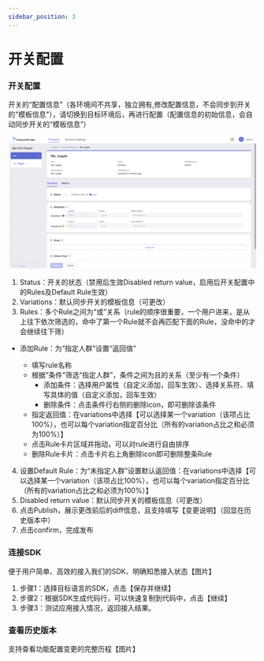 ```yaml
---
sidebar_position: 3
---
```


# 开关配置

### 开关配置
开关的“配置信息”（各环境间不共享，独立拥有,修改配置信息，不会同步到开关的"模板信息"），请切换到目标环境后，再进行配置（配置信息的初始信息，会自动同步开关的“模板信息”）

![toggle targeting screenshot](./pictures/toggle_targeting.png)

1. Status：开关的状态（禁用后生效Disabled return value，启用后开关配置中的Rules及Default Rule生效）
2. Variations：默认同步开关的模板信息（可更改）
3. Rules：多个Rule之间为“或”关系（rule的顺序很重要，一个用户进来，是从上往下依次筛选的，命中了第一个Rule就不会再匹配下面的Rule，没命中的才会继续往下筛）

  - 添加Rule：为“指定人群”设置“返回值”
 
    + 填写rule名称
    + 根据“条件”筛选“指定人群”，条件之间为且的关系（至少有一个条件）
      * 添加条件：选择用户属性（自定义添加，回车生效）、选择关系符、填写具体的值（自定义添加，回车生效）
      * 删除条件：点击条件行右侧的删除icon，即可删除该条件
    + 指定返回值：在variations中选择【可以选择某一个variation（该项占比100%），也可以每个variation指定百分比（所有的variation占比之和必须为100%）】
    + 点击Rule卡片区域并拖动，可以对rule进行自由排序
    + 删除Rule卡片：点击卡片右上角删除icon即可删除整条Rule

4. 设置Default Rule：为“未指定人群”设置默认返回值：在variations中选择【可以选择某一个variation（该项占比100%），也可以每个variation指定百分比（所有的variation占比之和必须为100%）】
5. Disabled return value：默认同步开关的模板信息（可更改）
6. 点击Publish，展示更改前后的diff信息，且支持填写【变更说明】（回显在历史版本中）
7. 点击confirm，完成发布


### 连接SDK
便于用户简单、高效的接入我们的SDK、明确知悉接入状态【图片】

1. 步骤1：选择目标语言的SDK，点击【保存并继续】
2. 步骤2：根据SDK生成代码行，可以快速复制到代码中，点击【继续】
3. 步骤3：测试应用接入情况，返回接入结果。

### 查看历史版本
支持查看功能配置变更的完整历程【图片】
